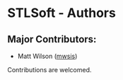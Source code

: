 # STLSoft - Authors

## Major Contributors:

* Matt Wilson ([mwsis](https://github.com/mwsis))


Contributions are welcomed.


<!-- ########################### end of file ########################### -->

